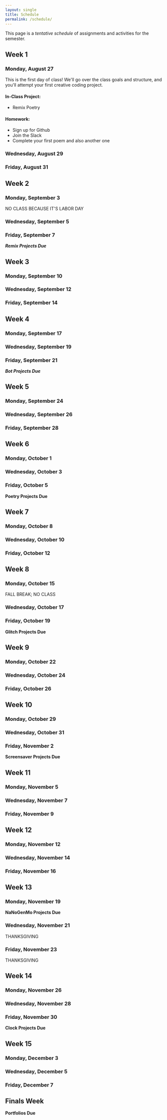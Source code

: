 ```yaml
---
layout: single
title: Schedule
permalink: /schedule/
---
```


This page is a _tentative schedule_ of assignments and activities for the semester. 
<!-- Generally speaking, each week will follow a similar format like so: - **Monday:** Workshops and critiques for the previous weeks' project - **Wednesday:** Introduction of a new concept, tool, programming language, etc. - **Friday:** In-class exercises and work on your weekly project _an idea: weekly awards or something based on their votes for each others' projects._ -->

## Week 1 
### Monday, August 27
This is the first day of class! We'll go over the class goals and structure, and you'll attempt your first creative coding project.

#### In-Class Project: 
 * Remix Poetry

#### Homework: 
 * Sign up for Github
 * Join the Slack
 * Complete your first poem and also another one
<!-- demo a few things of the sort they'll be making this semester. Maybe one for each project type we're doing. -->

### Wednesday, August 29

### Friday, August 31

## Week 2 
### Monday, September 3
NO CLASS BECAUSE IT'S LABOR DAY

### Wednesday, September 5

### Friday, September 7
**_Remix Projects Due_**

## Week 3 
### Monday, September 10
### Wednesday, September 12
### Friday, September 14


## Week 4
### Monday, September 17
### Wednesday, September 19
### Friday, September 21
**_Bot Projects Due_**

## Week 5
### Monday, September 24
### Wednesday, September 26
### Friday, September 28


## Week 6
### Monday, October  1
### Wednesday, October  3
### Friday, October  5
**Poetry Projects Due**

## Week 7
### Monday, October  8
### Wednesday, October 10
### Friday, October 12


## Week 8
### Monday, October 15
FALL BREAK; NO CLASS

### Wednesday, October 17
### Friday, October 19
**Glitch Projects Due**

## Week 9
### Monday, October 22
### Wednesday, October 24
### Friday, October 26


## Week 10
### Monday, October 29
### Wednesday, October 31
### Friday, November  2
**Screensaver Projects Due**
 
## Week 11
### Monday, November  5
### Wednesday, November  7
### Friday, November  9


## Week 12
### Monday, November 12
### Wednesday, November 14
### Friday, November 16


## Week 13
### Monday, November 19
**NaNoGenMo Projects Due**

### Wednesday, November 21
THANKSGIVING

### Friday, November 23
THANKSGIVING

## Week 14
### Monday, November 26
### Wednesday, November 28
### Friday, November 30
**Clock Projects Due**

## Week 15
### Monday, December  3
### Wednesday, December  5
### Friday, December  7


## Finals Week
**Portfolios Due**

